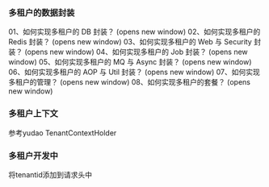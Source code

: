


### 多租户的数据封装

01、如何实现多租户的 DB 封装？ (opens new window)
02、如何实现多租户的 Redis 封装？ (opens new window)
03、如何实现多租户的 Web 与 Security 封装？ (opens new window)
04、如何实现多租户的 Job 封装？ (opens new window)
05、如何实现多租户的 MQ 与 Async 封装？ (opens new window)
06、如何实现多租户的 AOP 与 Util 封装？ (opens new window)
07、如何实现多租户的管理？ (opens new window)
08、如何实现多租户的套餐？ (opens new window)



### 多租户上下文

参考yudao TenantContextHolder


### 多租户开发中

将tenantid添加到请求头中
